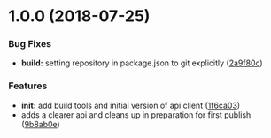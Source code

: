 # 1.0.0 (2018-07-25)


### Bug Fixes

* **build:** setting repository in package.json to git explicitly ([2a9f80c](https://github.com/tdolsen/openweathermap-api-client/commit/2a9f80c))


### Features

* **init:** add build tools and initial version of api client ([1f6ca03](https://github.com/tdolsen/openweathermap-api-client/commit/1f6ca03))
* adds a clearer api and cleans up in preparation for first publish ([9b8ab0e](https://github.com/tdolsen/openweathermap-api-client/commit/9b8ab0e))
